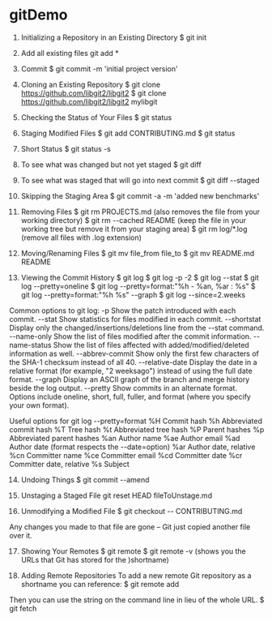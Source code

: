 # gitDemo

1. Initializing a Repository in an Existing Directory
$ git init

2. Add all existing files
git add *

3. Commit
$ git commit -m 'initial project version'

4. Cloning an Existing Repository
$ git clone https://github.com/libgit2/libgit2
$ git clone https://github.com/libgit2/libgit2 mylibgit

5. Checking the Status of Your Files
$ git status

6. Staging Modified Files
$ git add CONTRIBUTING.md
$ git status

7. Short Status
$ git status -s

8. To see what was changed but not yet staged
$ git diff

9. To see what was staged that will go into next commit
$ git diff --staged

10. Skipping the Staging Area
$ git commit -a -m 'added new benchmarks'

11. Removing Files
$ git rm PROJECTS.md       (also removes the file from your working directory)
$ git rm --cached README   (keep the file in your working tree but remove it from your staging area)
$ git rm log/\*.log        (remove all files with .log extension)

12. Moving/Renaming Files
$ git mv file_from file_to
$ git mv README.md README

13. Viewing the Commit History
$ git log
$ git log -p -2
$ git log --stat
$ git log --pretty=oneline
$ git log --pretty=format:"%h - %an, %ar : %s"
$ git log --pretty=format:"%h %s" --graph
$ git log --since=2.weeks

Common options to git log:
-p               Show the patch introduced with each commit.
--stat           Show statistics for files modified in each commit.
--shortstat      Display only the changed/insertions/deletions line from the --stat command.
--name-only      Show the list of files modified after the commit information.
--name-status    Show the list of files affected with added/modified/deleted information as well.
--abbrev-commit  Show only the first few characters of the SHA-1 checksum instead of all 40.
--relative-date  Display the date in a relative format (for example, "2 weeksago") instead of using the full date format.
--graph          Display an ASCII graph of the branch and merge history beside the log output.
--pretty         Show commits in an alternate format. Options include oneline, short, full, fuller, and format (where you specify your own format).

Useful options for git log --pretty=format
%H    Commit hash
%h    Abbreviated commit hash
%T    Tree hash
%t    Abbreviated tree hash
%P    Parent hashes
%p    Abbreviated parent hashes
%an   Author name
%ae   Author email
%ad   Author date (format respects the --date=option)
%ar   Author date, relative
%cn   Committer name
%ce   Committer email
%cd   Committer date
%cr   Committer date, relative
%s    Subject

14. Undoing Things
$ git commit --amend

15. Unstaging a Staged File
git reset HEAD fileToUnstage.md

16. Unmodifying a Modified File
$ git checkout -- CONTRIBUTING.md

Any changes you made to that file are gone – Git just copied another file over it.

17. Showing Your Remotes
$ git remote
$ git remote -v (shows you the URLs that Git has stored for the )shortname)

18. Adding Remote Repositories
To add a new remote Git repository as a shortname you can reference:
$ git remote add <shortname> <url>

Then you can use the string <shortname> on the command line in lieu of the whole URL.
$ git fetch <shortname>

